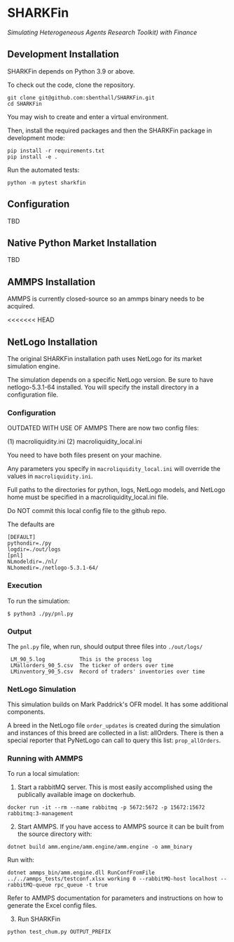# SHARKFin

_Simulating Heterogeneous Agents Research Toolkit) with Finance_

## Development Installation

SHARKFin depends on Python 3.9 or above.

To check out the code, clone the repository.

```
git clone git@github.com:sbenthall/SHARKFin.git
cd SHARKFin
```

You may wish to create and enter a virtual environment.

Then, install the required packages and then the SHARKFin package in development mode:

```
pip install -r requirements.txt
pip install -e .
```

Run the automated tests:

```
python -m pytest sharkfin
```

## Configuration

TBD


## Native Python Market Installation

TBD

## AMMPS Installation

AMMPS is currently closed-source so an ammps binary needs to be acquired.

<<<<<<< HEAD
## NetLogo Installation

The original SHARKFin installation path uses NetLogo for its market simulation engine.

The simulation depends on a specific NetLogo version.
Be sure to have netlogo-5.3.1-64 installed.
You will specify the install directory in a configuration
file.

### Configuration

OUTDATED WITH USE OF AMMPS
There are now two config files:

 (1) macroliquidity.ini
 (2) macroliquidity_local.ini

You need to have both files present on your machine.

Any parameters you specify in `macroliquidity_local.ini`
will override the values in `macroliquidity.ini`.

Full paths to the directories for python, logs,
NetLogo models, and NetLogo home must be specified in
a macroliquidity_local.ini file.

Do NOT commit this local config file to the github repo.

The defaults are

```
[DEFAULT]
pythondir=./py
logdir=./out/logs
[pnl]
NLmodeldir=./nl/
NLhomedir=./netlogo-5.3.1-64/
```

### Execution

To run the simulation:

```
$ python3 ./py/pnl.py
```

### Output

The `pnl.py` file, when run, should output three files
into `./out/logs/`

```
 LM_90_5.log           This is the process log
 LMallorders_90_5.csv  The ticker of orders over time
 LMinventory_90_5.csv  Record of traders' inventories over time
 ```

### NetLogo Simulation

This simulation builds on Mark Paddrick's OFR model.
It has some additional components.

A breed in the NetLogo file `order_updates` is
created during the simulation and instances of this
breed are collected in a list: allOrders.
There is then a special reporter that PyNetLogo
can call to query this list: `prop_allOrders`.

### Running with AMMPS

To run a local simulation:

1. Start a rabbitMQ server. This is most easily accomplished using the publically available image on dockerhub.

```
docker run -it --rm --name rabbitmq -p 5672:5672 -p 15672:15672 rabbitmq:3-management
```

2. Start AMMPS. If you have access to AMMPS source it can be built from the source directory with:
```
dotnet build amm.engine/amm.engine/amm.engine -o amm_binary
```

Run with:

```
dotnet ammps_bin/amm.engine.dll RunConfFromFile ../../ammps_tests/testconf.xlsx working 0 --rabbitMQ-host localhost --rabbitMQ-queue rpc_queue -t true
```

Refer to AMMPS documentation for parameters and instructions on how to generate the Excel config files.


3. Run SHARKFin

```
python test_chum.py OUTPUT_PREFIX
```